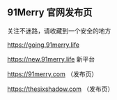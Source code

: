 ## 91Merry 官网发布页

关注不迷路，请收藏到一个安全的地方

https://going.91merry.life  

https://new.91merry.life  新平台


https://91merry.com （发布页）

https://thesixshadow.com （发布页）


